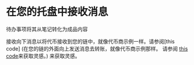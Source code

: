 # 在您的托盘中接收消息

待办事项将其从笔记转化为成品内容

接收向下消息以将代币接收到您的链中，就像代币商示例一样。请参阅[this code]
(在您的链的外面向上发送消息去转账，就像代币商示例那样。 请参阅
[this code](https://github.com/paritytech/cumulus/blob/2c63ccb9eb7d065038e53231c379a82a509acf37/rococo-parachains/pallets/token-dealer/src/lib.rs#L92)来获取灵感。)
来获取灵感。


